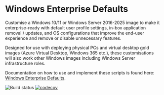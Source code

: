 # Windows Enterprise Defaults

Customise a Windows 10/11 or Windows Server 2016-2025 image to make it enterprise-ready with default user profile settings, in-box application removal / updates, and OS configurations that improve the end-user experience and remove or disable unnecessary features.

Designed for use with deploying physical PCs and virtual desktop gold images (Azure Virtual Desktop, Windows 365 etc.), these customisations will also work other Windows images including Windows Server infrastructure roles.

Documentation on how to use and implement these scripts is found here: [Windows Enterprise Defaults](https://stealthpuppy.com/image-customise/).

![Build status](https://github.com/aaronparker/image-customise/actions/workflows/validate-scripts.yml/badge.svg) [![codecov](https://codecov.io/gh/aaronparker/image-customise/branch/main/graph/badge.svg?token=PINVKVG70I)](https://codecov.io/gh/aaronparker/image-customise)
